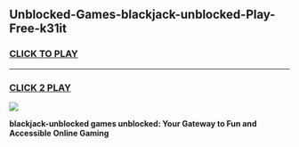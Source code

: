 
## Unblocked-Games-blackjack-unblocked-Play-Free-k31it
<h3>
<a href="https://premium76.site?title=blackjack-unblocked&ref=23A">CLICK TO PLAY</a></h3>
<hr>

<h3>
<a href="https://premium76.site?title=blackjack-unblocked&ref=23A">CLICK 2 PLAY</a>
  
</h3>

<a href="https://premium76.site?title=blackjack-unblocked&ref=23A"><img src="https://clearcache.store/games.png"></a>


**blackjack-unblocked games unblocked: Your Gateway to Fun and Accessible Online Gaming**

